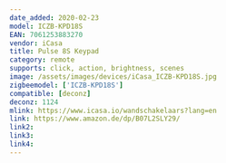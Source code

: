 ```yaml
---
date_added: 2020-02-23
model: ICZB-KPD18S
EAN: 7061253883270
vendor: iCasa
title: Pulse 8S Keypad
category: remote
supports: click, action, brightness, scenes
image: /assets/images/devices/iCasa_ICZB-KPD18S.jpg
zigbeemodel: ['ICZB-KPD18S']
compatible: [deconz]
deconz: 1124
mlink: https://www.icasa.io/wandschakelaars?lang=en
link: https://www.amazon.de/dp/B07L2SLY29/
link2: 
link3: 
link4: 
---
```

